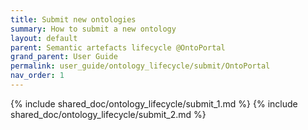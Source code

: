 ```yaml
---
title: Submit new ontologies
summary: How to submit a new ontology
layout: default
parent: Semantic artefacts lifecycle @OntoPortal
grand_parent: User Guide
permalink: user_guide/ontology_lifecycle/submit/OntoPortal
nav_order: 1
---
```




{% include shared_doc/ontology_lifecycle/submit_1.md  %}
{% include shared_doc/ontology_lifecycle/submit_2.md  %}